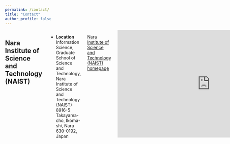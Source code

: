 ```yaml
---
permalink: /contact/
title: "Contact"
author_profile: false
---
```


<div class="row">

<div class="medium-12  columns" markdown="1">

## Nara Institute of Science and Technology (NAIST)
- **Location**<br>
Information Science, Graduate School of Science and Technology, Nara Institute of Science and Technology (NAIST)<br>
8916-5 Takayama-cho, Ikoma-shi, Nara 630-0192, Japan<br>

<a href="http://www.naist.jp/en/about_naist/accessmap/">Nara Institute of Science and Technology (NAIST) homepage</a>

<div style="text-align:center">
  <iframe src="https://www.google.com/maps/embed?pb=!1m14!1m8!1m3!1d14142.829461609279!2d135.72826875529694!3d34.732960988174604!3m2!1i1024!2i768!4f13.1!3m3!1m2!1s0x600122e9fc7b1ce7%3A0x2109b99d4ee8a89c!2z5aWI6Imv5YWI56uv56eR5a2m5oqA6KGT5aSn5a2m6Zmi5aSn5a2m!5e0!3m2!1sja!2sjp!4v1535361442985" width="600" height="350" frameborder="0" style="border:0" allowfullscreen></iframe>
</div>

## Robotics Laboratory
- **where in NAIST**:&emsp;Building A (Information Science Building) 5 th floor Robotics Laboratory

- **Tell**:&emsp;0743-72-5376

- **FAX**:&emsp;0743-72-5379  

- **Email**:&emsp;cicp2019_uuv{at}is.naist.jp (Change {at} to @. )


## Visit Us

- If you want to visit our laboratory, please contact us by laboratory email
- If you want to visit our campus or other laboratories, please see <a href="http://isw3.naist.jp/Contents/Admission/CampusTour-en.html">Information Science Area, NAIST Daily Campus Tour</a>  


</div><!-- /.medium-8.columns -->
</div><!-- /.row -->
